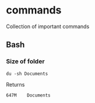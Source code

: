 # commands
Collection of important commands

## Bash

### Size of folder
```
du -sh Documents
```
Returns
```
647M	Documents
```

